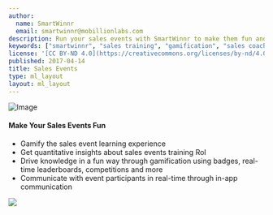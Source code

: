 ```yaml
---
author:
  name: SmartWinnr
  email: smartwinnr@mobillionlabs.com
description: Run your sales events with SmartWinnr to make them fun and engaging. Gamify your event, communicate with your audience, drive knowledge in a fun way and get insights on the event’s ROI - all from one platform.
keywords: ["smartwinnr", "sales training", "gamification", "sales coaching", "sales performance", "sales enablement", "solutions", "new product launch", "new offer launch", "new service launch", "train partners", "train distributors"]
license: '[CC BY-ND 4.0](https://creativecommons.org/licenses/by-nd/4.0)'
published: 2017-04-14
title: Sales Events
type: ml_layout
layout: ml_layout
---
```


<section class="">
  <div class="ml_no_padding_bottom50 ml_yellow_bg_gradient">
    <div class="row ml_div_contents_in_center">
      <div class="col-lg-6 col-md-12 col-sm-12 col-xs-12 text-center padding0 ml_zindex1">
        <img class="ml-image ml-margin-bottom0" alt="Image" src="https://res.cloudinary.com/smartwinnr/image/upload/f_auto,q_auto/v1581428900/website/Images/new-hire-onboarding_krfm8c.png"/>
      </div>
      <div class="col-lg-6 col-md-12 col-sm-12 col-xs-12">
        <h4>Make Your Sales Events Fun</h4>
        <ul class="ml-margin-top30 ml_font_1 ml_ul_tick">
          <li class="ml-margin-top10">Gamify the sales event learning experience</li>
          <li class="ml-margin-top10">Get quantitative insights about sales events training RoI</li>
          <li class="ml-margin-top10">Drive knowledge in a fun way through gamification using badges, real-time leaderboards, competitions and more</li>
          <li class="ml-margin-top10">Communicate with event participants in real-time through in-app communication</li>
        </ul>
      </div>
    </div>
  </div>
  <img class="swoop" src="/images/swoop_mask.min.svg">
</section>